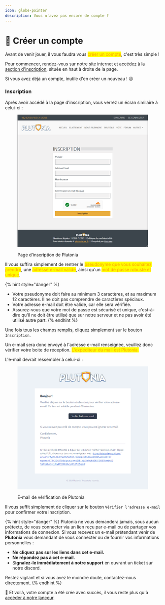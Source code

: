```yaml
---
icon: globe-pointer
description: Vous n'avez pas encore de compte ?
---
```


# 🔗 Créer un compte

Avant de venir jouer, il vous faudra vous <mark style="color:orange;">créer un compte</mark>, c'est très simple !

Pour commencer, rendez-vous sur notre site internet et accédez à [la section d'inscription](https://plutonia-mc.fr/user/register), située en haut à droite de la page.

Si vous avez déjà un compte, inutile d'en créer un nouveau ! 😉

### Inscription

Après avoir accédé à la page d'inscription, vous verrez un écran similaire à celui-ci :

<figure><img src="../.gitbook/assets/2Pn8sj6rZW.png" alt=""><figcaption><p>Page d'inscription de Plutonia</p></figcaption></figure>

Il vous suffira simplement de rentrer le <mark style="color:orange;">pseudonyme que vous souhaitez prendre</mark>, une <mark style="color:orange;">adresse e-mail valide</mark>, ainsi qu'un <mark style="color:orange;">mot de passe robuste et unique</mark>.

{% hint style="danger" %}
* Votre pseudonyme doit faire au minimum 3 caractères, et au maximum 12 caractères. Il ne doit pas comprendre de caractères spéciaux.
* Votre adresse e-mail doit être valide, car elle sera vérifiée.
* Assurez-vous que votre mot de passe est sécurisé et unique, c'est-à-dire qu'il ne doit être utilisé que sur notre serveur et ne pas avoir été utilisé autre part.
{% endhint %}

Une fois tous les champs remplis, cliquez simplement sur le bouton `Inscription`.

Un e-mail sera donc envoyé à l'adresse e-mail renseignée, veuillez donc vérifier votre boite de réception. <mark style="color:orange;">L'expéditeur du mail est Plutonia.</mark>

L'e-mail devrait ressembler à celui-ci :

<figure><img src="../.gitbook/assets/O0cREfxvXt.png" alt=""><figcaption><p>E-mail de vérification de Plutonia</p></figcaption></figure>

Il vous suffit simplement de cliquer sur le bouton `Vérifier l'adresse e-mail` pour confirmer votre inscription.

{% hint style="danger" %}
Plutonia ne vous demandera jamais, sous aucun prétexte, de vous connecter via un lien reçu par e-mail ou de partager vos informations de connexion. Si vous recevez un e-mail prétendant venir de **Plutonia** vous demandant de vous connecter ou de fournir vos informations personnelles :

* **Ne cliquez pas sur les liens dans cet e-mail.**
* **Ne répondez pas à cet e-mail.**
* S**ignalez-le immédiatement à notre support** en ouvrant un ticket sur notre discord.

Restez vigilant et si vous avez le moindre doute, contactez-nous directement.
{% endhint %}



🎉 Et voilà, votre compte a été crée avec succès, il vous reste plus qu'à [accéder à notre lanceur](installer-le-lanceur.md).
